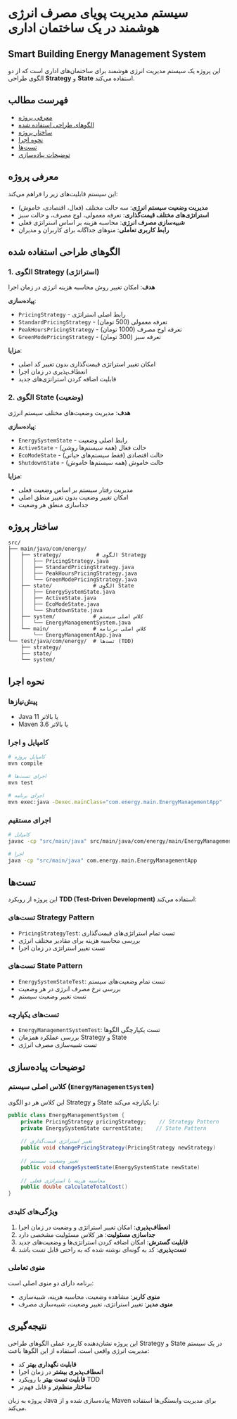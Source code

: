 # سیستم مدیریت پویای مصرف انرژی هوشمند در یک ساختمان اداری

## Smart Building Energy Management System

این پروژه یک سیستم مدیریت انرژی هوشمند برای ساختمان‌های اداری است که از دو الگوی طراحی **Strategy** و **State** استفاده می‌کند.

## فهرست مطالب

- [معرفی پروژه](#معرفی-پروژه)
- [الگوهای طراحی استفاده شده](#الگوهای-طراحی-استفاده-شده)
- [ساختار پروژه](#ساختار-پروژه)
- [نحوه اجرا](#نحوه-اجرا)
- [تست‌ها](#تست‌ها)
- [توضیحات پیاده‌سازی](#توضیحات-پیاده‌سازی)

## معرفی پروژه

این سیستم قابلیت‌های زیر را فراهم می‌کند:

- **مدیریت وضعیت سیستم انرژی**: سه حالت مختلف (فعال، اقتصادی، خاموش)
- **استراتژی‌های مختلف قیمت‌گذاری**: تعرفه معمولی، اوج مصرف، و حالت سبز
- **شبیه‌سازی مصرف انرژی**: محاسبه هزینه بر اساس استراتژی فعلی
- **رابط کاربری تعاملی**: منوهای جداگانه برای کاربران و مدیران

## الگوهای طراحی استفاده شده

### 1. الگوی Strategy (استراتژی)

**هدف**: امکان تغییر روش محاسبه هزینه انرژی در زمان اجرا

**پیاده‌سازی**:
- `PricingStrategy` - رابط اصلی استراتژی
- `StandardPricingStrategy` - تعرفه معمولی (500 تومان)
- `PeakHoursPricingStrategy` - تعرفه اوج مصرف (1000 تومان)
- `GreenModePricingStrategy` - تعرفه سبز (300 تومان)

**مزایا**:
- امکان تغییر استراتژی قیمت‌گذاری بدون تغییر کد اصلی
- انعطاف‌پذیری در زمان اجرا
- قابلیت اضافه کردن استراتژی‌های جدید

### 2. الگوی State (وضعیت)

**هدف**: مدیریت وضعیت‌های مختلف سیستم انرژی

**پیاده‌سازی**:
- `EnergySystemState` - رابط اصلی وضعیت
- `ActiveState` - حالت فعال (همه سیستم‌ها روشن)
- `EcoModeState` - حالت اقتصادی (فقط سیستم‌های حیاتی)
- `ShutdownState` - حالت خاموش (همه سیستم‌ها خاموش)

**مزایا**:
- مدیریت رفتار سیستم بر اساس وضعیت فعلی
- امکان تغییر وضعیت بدون تغییر منطق اصلی
- جداسازی منطق هر وضعیت

## ساختار پروژه

```
src/
├── main/java/com/energy/
│   ├── strategy/           # الگوی Strategy
│   │   ├── PricingStrategy.java
│   │   ├── StandardPricingStrategy.java
│   │   ├── PeakHoursPricingStrategy.java
│   │   └── GreenModePricingStrategy.java
│   ├── state/             # الگوی State
│   │   ├── EnergySystemState.java
│   │   ├── ActiveState.java
│   │   ├── EcoModeState.java
│   │   └── ShutdownState.java
│   ├── system/            # کلاس اصلی سیستم
│   │   └── EnergyManagementSystem.java
│   └── main/              # کلاس اصلی برنامه
│       └── EnergyManagementApp.java
└── test/java/com/energy/  # تست‌ها (TDD)
    ├── strategy/
    ├── state/
    └── system/
```

## نحوه اجرا

### پیش‌نیازها
- Java 11 یا بالاتر
- Maven 3.6 یا بالاتر

### کامپایل و اجرا
```bash
# کامپایل پروژه
mvn compile

# اجرای تست‌ها
mvn test

# اجرای برنامه
mvn exec:java -Dexec.mainClass="com.energy.main.EnergyManagementApp"
```

### اجرای مستقیم
```bash
# کامپایل
javac -cp "src/main/java" src/main/java/com/energy/main/EnergyManagementApp.java

# اجرا
java -cp "src/main/java" com.energy.main.EnergyManagementApp
```

## تست‌ها

این پروژه از رویکرد **TDD (Test-Driven Development)** استفاده می‌کند:

### تست‌های Strategy Pattern
- `PricingStrategyTest`: تست تمام استراتژی‌های قیمت‌گذاری
- بررسی محاسبه هزینه برای مقادیر مختلف انرژی
- تست تغییر استراتژی در زمان اجرا

### تست‌های State Pattern
- `EnergySystemStateTest`: تست تمام وضعیت‌های سیستم
- بررسی نرخ مصرف انرژی در هر وضعیت
- تست تغییر وضعیت سیستم

### تست‌های یکپارچه
- `EnergyManagementSystemTest`: تست یکپارچگی الگوها
- بررسی عملکرد همزمان Strategy و State
- تست شبیه‌سازی مصرف انرژی

## توضیحات پیاده‌سازی

### کلاس اصلی سیستم (`EnergyManagementSystem`)

این کلاس هر دو الگوی Strategy و State را یکپارچه می‌کند:

```java
public class EnergyManagementSystem {
    private PricingStrategy pricingStrategy;    // Strategy Pattern
    private EnergySystemState currentState;    // State Pattern
    
    // تغییر استراتژی قیمت‌گذاری
    public void changePricingStrategy(PricingStrategy newStrategy)
    
    // تغییر وضعیت سیستم
    public void changeSystemState(EnergySystemState newState)
    
    // محاسبه هزینه با استراتژی فعلی
    public double calculateTotalCost()
}
```

### ویژگی‌های کلیدی

1. **انعطاف‌پذیری**: امکان تغییر استراتژی و وضعیت در زمان اجرا
2. **جداسازی مسئولیت**: هر کلاس مسئولیت مشخصی دارد
3. **قابلیت گسترش**: امکان اضافه کردن استراتژی‌ها و وضعیت‌های جدید
4. **تست‌پذیری**: کد به گونه‌ای نوشته شده که به راحتی قابل تست باشد

### منوی تعاملی

برنامه دارای دو منوی اصلی است:

- **منوی کاربر**: مشاهده وضعیت، محاسبه هزینه، شبیه‌سازی
- **منوی مدیر**: تغییر استراتژی، تغییر وضعیت، شبیه‌سازی مصرف

## نتیجه‌گیری

این پروژه نشان‌دهنده کاربرد عملی الگوهای طراحی Strategy و State در یک سیستم مدیریت انرژی واقعی است. استفاده از این الگوها باعث:

- **قابلیت نگهداری بهتر** کد
- **انعطاف‌پذیری بیشتر** در زمان اجرا
- **قابلیت تست بهتر** با رویکرد TDD
- **ساختار منظم‌تر** و قابل فهم‌تر

پروژه به زبان Java پیاده‌سازی شده و از Maven برای مدیریت وابستگی‌ها استفاده می‌کند.
